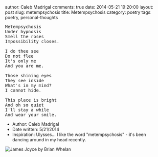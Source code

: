 author: Caleb Madrigal
comments: true
date: 2014-05-21 19:20:00
layout: post
slug: metempsychosis
title: Metempsychosis
category: poetry
tags: poetry, personal-thoughts

<pre>
Metempsychosis
Under hypnosis
Smell the roses
Impossibility closes.

I do thee see
Do not flee
It's only me
And you are me.

Those shining eyes
They see inside
What's in my mind?
I cannot hide.

This place is bright
And oh so quiet
I'll stay a while
And wear your smile.
</pre>

* Author: Caleb Madrigal
* Date written: 5/21/2014
* Inspiration: Ulysses... I like the word "metempsychosis" - it's been dancing around in my head recently.

![James Joyce by Brian Whelan](/static/images/james_joyce_by_brian_whelan.jpg)

